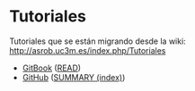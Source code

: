 # Tutoriales

Tutoriales que se están migrando desde la wiki: http://asrob.uc3m.es/index.php/Tutoriales

- [GitBook](https://www.gitbook.com/book/asrob-uc3m/tutoriales) ([READ](https://asrob-uc3m.gitbooks.io/tutoriales/content/))
- [GitHub](https://github.com/asrob-uc3m/tutoriales) ([SUMMARY (index)](https://github.com/asrob-uc3m/tutoriales/blob/master/SUMMARY.md))
